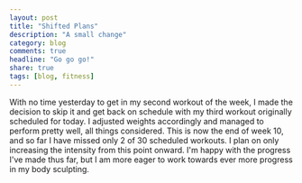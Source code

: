 ```yaml
---
layout: post
title: "Shifted Plans"
description: "A small change"
category: blog
comments: true
headline: "Go go go!"
share: true
tags: [blog, fitness]
---
```

With no time yesterday to get in my second workout of the week, I made the decision to skip it and get back on schedule with my third workout originally scheduled for today.  I adjusted weights accordingly and managed to perform pretty well, all things considered.  This is now the end of week 10, and so far I have missed only 2 of 30 scheduled workouts.  I plan on only increasing the intensity from this point onward.  I'm happy with the progress I've made thus far, but I am more eager to work towards ever more progress in my body sculpting.
